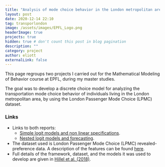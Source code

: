 ```yaml
---
title: "Analysis of mode choice behavior in the London metropolitan area"
layout: post
date: 2020-12-14 22:10
tag: transporlondon
image: /assets/images/EPFL_Logo.png
headerImage: true
projects: true
hidden: true # don't count this post in blog pagination
description: ""
category: project
author: eliott
externalLink: false
---
```

This page regroups two projects I carried out for the Mathematical Modeling of Behavior course at EPFL, during my master studies.  

The goal was to develop a discrete choice model for analyzing the transportation mode choice behavior of individuals living in the London metropolitan area, by using the London Passenger Mode Choice (LPMC) dataset.

### Links
* Links to both reports:
    * [Simple logit models and non linear specifications](/assets/projectreports/mmb-1.pdf). 
    * [Nested logit models and forecasting](/assets/projectreports/mmb-2.pdf).
* The dataset used is London Passenger Mode Choice (LPMC) revealed-preference data. A description of the features can be found [here](https://transp-or.epfl.ch/documents/technicalReports/CS_LPMC.pdf).
* Full details of the framework, dataset, and the models it was used to develop are given in [Hillel et al. (2018)](https://doi.org/10.1680/jsmic.17.00018).